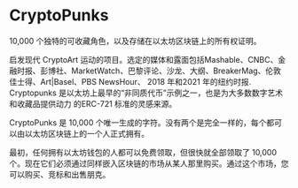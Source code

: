 # 

# CryptoPunks

10,000 个独特的可收藏角色，以及存储在以太坊区块链上的所有权证明。

启发现代 CryptoArt 运动的项目。选定的媒体和露面包括Mashable、CNBC、金融时报、彭博社、MarketWatch、巴黎评论、沙龙、大纲、BreakerMag、伦敦佳士得、Art|Basel、PBS NewsHour、 2018 年和2021 年的纽约时报. Cryptopunks 是以太坊上最早的“非同质代币”示例之一，也是为大多数数字艺术和收藏品提供动力 的ERC-721 标准的灵感来源。

CryptoPunks 是 10,000 个唯一生成的字符。没有两个是完全一样的，每个都可以由以太坊区块链上的一个人正式拥有。

最初，任何拥有以太坊钱包的人都可以免费领取，但很快就全部领取了 10,000 个。现在它们必须通过同样嵌入区块链的市场从某人那里购买。通过这个市场，您可以购买、竞标和出售朋克。

